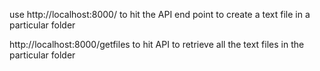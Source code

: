 use http://localhost:8000/ to hit the API end point to create a text file in a particular folder

http://localhost:8000/getfiles to hit API to retrieve all the text files in the particular folder